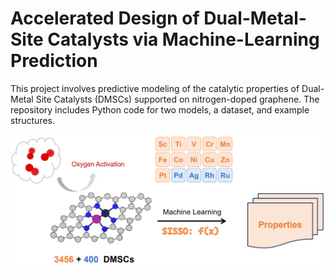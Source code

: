 # Accelerated Design of Dual-Metal-Site Catalysts via Machine-Learning Prediction


This project involves predictive modeling of the catalytic properties of Dual-Metal Site Catalysts (DMSCs) supported on nitrogen-doped graphene. The repository includes Python code for two models, a dataset, and example structures.

![Example Image](toc.png)
